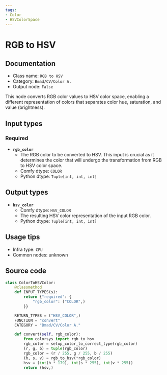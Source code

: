 ```yaml
---
tags:
- Color
- HSVColorSpace
---
```


# RGB to HSV
## Documentation
- Class name: `RGB to HSV`
- Category: `Bmad/CV/Color A.`
- Output node: `False`

This node converts RGB color values to HSV color space, enabling a different representation of colors that separates color hue, saturation, and value (brightness).
## Input types
### Required
- **`rgb_color`**
    - The RGB color to be converted to HSV. This input is crucial as it determines the color that will undergo the transformation from RGB to HSV color space.
    - Comfy dtype: `COLOR`
    - Python dtype: `Tuple[int, int, int]`
## Output types
- **`hsv_color`**
    - Comfy dtype: `HSV_COLOR`
    - The resulting HSV color representation of the input RGB color.
    - Python dtype: `Tuple[int, int, int]`
## Usage tips
- Infra type: `CPU`
- Common nodes: unknown


## Source code
```python
class ColorToHSVColor:
    @classmethod
    def INPUT_TYPES(s):
        return {"required": {
            "rgb_color": ("COLOR",)
        }}

    RETURN_TYPES = ("HSV_COLOR",)
    FUNCTION = "convert"
    CATEGORY = "Bmad/CV/Color A."

    def convert(self, rgb_color):
        from colorsys import rgb_to_hsv
        rgb_color = setup_color_to_correct_type(rgb_color)
        (r, g, b) = tuple(rgb_color)
        rgb_color = (r / 255, g / 255, b / 255)
        (h, s, v) = rgb_to_hsv(*rgb_color)
        hsv = (int(h * 179), int(s * 255), int(v * 255))
        return (hsv,)

```
